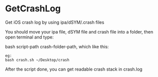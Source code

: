 # GetCrashLog
Get iOS crash log by using ipa/dSYM/.crash files

You should move your ipa file, dSYM file and crash file into a folder, then open terminal and type: 

bash script-path crash-folder-path, which like this:

    eg:
    bash crash.sh ~/Desktop/crash

After the script done, you can get readable crash stack in crash.log
